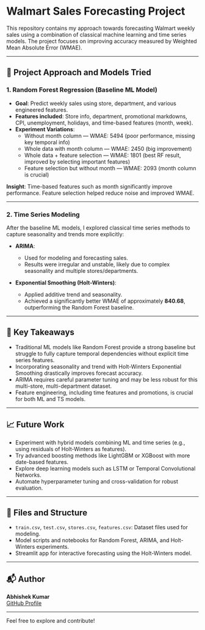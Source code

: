 # Walmart Sales Forecasting Project

This repository contains my approach towards forecasting Walmart weekly sales using a combination of classical machine learning and time series models. The project focuses on improving accuracy measured by Weighted Mean Absolute Error (WMAE).

---

## 🚀 Project Approach and Models Tried

### 1. Random Forest Regression (Baseline ML Model)

- **Goal**: Predict weekly sales using store, department, and various engineered features.
- **Features included**: Store info, department, promotional markdowns, CPI, unemployment, holidays, and time-based features (month, week).
- **Experiment Variations**:
  - Without month column — WMAE: 5494 (poor performance, missing key temporal info)
  - Whole data with month column — WMAE: 2450 (big improvement)
  - Whole data + feature selection — WMAE: 1801 (best RF result, improved by selecting important features)
  - Feature selection but without month — WMAE: 2093 (month column is crucial)

**Insight**: Time-based features such as month significantly improve performance. Feature selection helped reduce noise and improved WMAE.

---

### 2. Time Series Modeling

After the baseline ML models, I explored classical time series methods to capture seasonality and trends more explicitly:

- **ARIMA**:
  - Used for modeling and forecasting sales.
  - Results were irregular and unstable, likely due to complex seasonality and multiple stores/departments.

- **Exponential Smoothing (Holt-Winters)**:
  - Applied additive trend and seasonality.
  - Achieved a significantly better WMAE of approximately **840.68**, outperforming the Random Forest baseline.

---

## 🧠 Key Takeaways

- Traditional ML models like Random Forest provide a strong baseline but struggle to fully capture temporal dependencies without explicit time series features.
- Incorporating seasonality and trend with Holt-Winters Exponential Smoothing drastically improves forecast accuracy.
- ARIMA requires careful parameter tuning and may be less robust for this multi-store, multi-department dataset.
- Feature engineering, including time features and promotions, is crucial for both ML and TS models.

---

## 📈 Future Work

- Experiment with hybrid models combining ML and time series (e.g., using residuals of Holt-Winters as features).
- Try advanced boosting methods like LightGBM or XGBoost with more date-based features.
- Explore deep learning models such as LSTM or Temporal Convolutional Networks.
- Automate hyperparameter tuning and cross-validation for robust evaluation.

---

## 📂 Files and Structure

- `train.csv`, `test.csv`, `stores.csv`, `features.csv`: Dataset files used for modeling.
- Model scripts and notebooks for Random Forest, ARIMA, and Holt-Winters experiments.
- Streamlit app for interactive forecasting using the Holt-Winters model.

---

## 📬 Author

**Abhishek Kumar**  
[GitHub Profile](https://github.com/abhishek1397)

---

Feel free to explore and contribute!  
